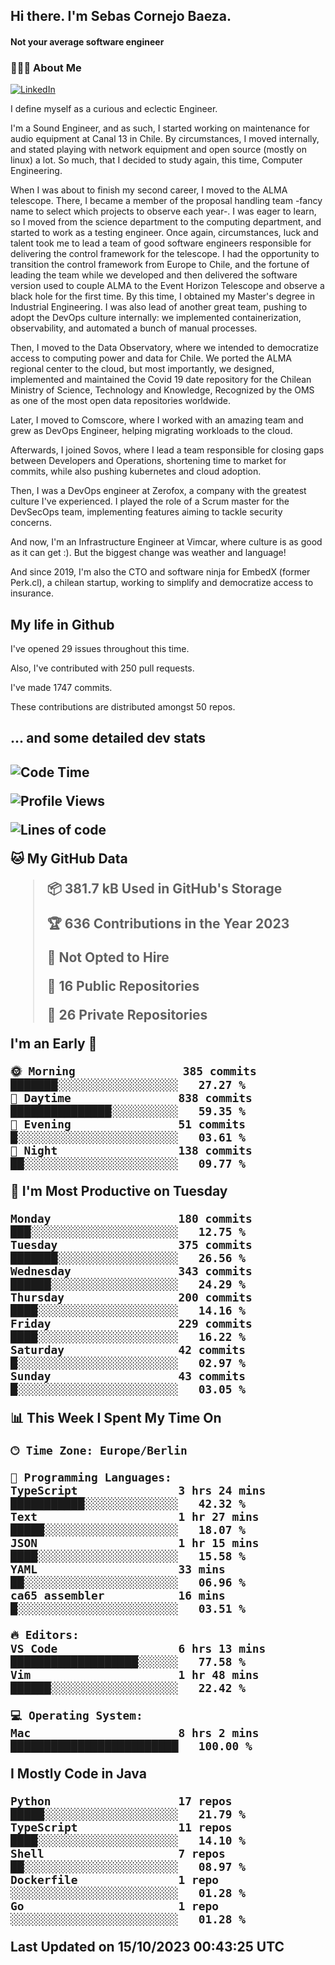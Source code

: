 <h2> Hi there.  I'm Sebas Cornejo Baeza.</h2>
<h4> Not your average software engineer</h4>
<h3> 👨🏻‍💻 About Me </h3>
<a href="http://linkedin.com/in/sebastian-cornejo-baeza/"><img alt="LinkedIn" src="https://img.shields.io/badge/Sebas%20Cornejo%20-informational?style=appveyor&logo=linkedin"></a>


I define myself as a curious and eclectic Engineer.

I'm a Sound Engineer, and as such, I started working on maintenance for audio equipment at Canal 13 in Chile.
By circumstances, I moved internally, and stated playing with network equipment and open source (mostly on linux) 
a lot. So much, that I decided to study again, this time, Computer Engineering.

When I was about to finish my second career, I moved to the ALMA telescope. There, I became a member of the proposal handling team
-fancy name to select which projects to observe each year-. 
I was eager to learn, so I moved from the science department to the computing department, and started to work as 
a testing engineer. Once again, circumstances, luck and talent took me to lead a team of good software engineers 
responsible for delivering the control framework for the telescope. I had the opportunity to transition the control framework from
Europe to Chile, and the fortune of leading the team while we developed and then delivered the software
version used to couple ALMA to the Event Horizon Telescope and observe a black hole for the first time.
By this time, I obtained my Master's degree in Industrial Engineering.
I was also lead of another great team, pushing to adopt the DevOps culture internally: we implemented containerization, observability, and automated a bunch of manual processes.

Then, I moved to the Data Observatory, where we intended to democratize access to computing power
and data for Chile. We ported the ALMA regional center to the cloud, but most importantly, we designed, implemented
and maintained the Covid 19 date repository for the Chilean Ministry of Science, Technology and Knowledge, Recognized by the OMS as one of the most open
data repositories worldwide.

Later, I moved to Comscore, where I worked with an amazing team and grew as DevOps Engineer, helping migrating workloads to the cloud.

Afterwards, I joined Sovos, where I lead a team responsible for closing gaps between Developers and Operations, shortening time to market for commits, while
also pushing kubernetes and cloud adoption.

Then, I was a DevOps engineer at Zerofox, a company with the greatest culture I've experienced. I played the role of a Scrum master for the DevSecOps team,
implementing features aiming to tackle security concerns.

And now, I'm an Infrastructure Engineer at Vimcar, where culture is as good as it can get :). But the biggest change was weather and language!
 
And since 2019, I'm also the CTO and software ninja for EmbedX (former Perk.cl), a chilean startup, working to simplify and democratize access to insurance.

<h2> My life in Github </h2>

I've opened 29 issues throughout this time.

Also, I've contributed with 250 pull requests.

I've made 1747 commits.

These contributions are distributed amongst 50 repos.

<h2>... and some detailed dev stats<h2>

<!--START_SECTION:waka-->
![Code Time](http://img.shields.io/badge/Code%20Time-521%20hrs%2025%20mins-blue)

![Profile Views](http://img.shields.io/badge/Profile%20Views-0-blue)

![Lines of code](https://img.shields.io/badge/From%20Hello%20World%20I%27ve%20Written-826.1%20thousand%20lines%20of%20code-blue)

**🐱 My GitHub Data** 

> 📦 381.7 kB Used in GitHub's Storage 
 > 
> 🏆 636 Contributions in the Year 2023
 > 
> 🚫 Not Opted to Hire
 > 
> 📜 16 Public Repositories 
 > 
> 🔑 26 Private Repositories 
 > 
**I'm an Early 🐤** 

```text
🌞 Morning                385 commits         ███████░░░░░░░░░░░░░░░░░░   27.27 % 
🌆 Daytime                838 commits         ███████████████░░░░░░░░░░   59.35 % 
🌃 Evening                51 commits          █░░░░░░░░░░░░░░░░░░░░░░░░   03.61 % 
🌙 Night                  138 commits         ██░░░░░░░░░░░░░░░░░░░░░░░   09.77 % 
```
📅 **I'm Most Productive on Tuesday** 

```text
Monday                   180 commits         ███░░░░░░░░░░░░░░░░░░░░░░   12.75 % 
Tuesday                  375 commits         ███████░░░░░░░░░░░░░░░░░░   26.56 % 
Wednesday                343 commits         ██████░░░░░░░░░░░░░░░░░░░   24.29 % 
Thursday                 200 commits         ████░░░░░░░░░░░░░░░░░░░░░   14.16 % 
Friday                   229 commits         ████░░░░░░░░░░░░░░░░░░░░░   16.22 % 
Saturday                 42 commits          █░░░░░░░░░░░░░░░░░░░░░░░░   02.97 % 
Sunday                   43 commits          █░░░░░░░░░░░░░░░░░░░░░░░░   03.05 % 
```


📊 **This Week I Spent My Time On** 

```text
🕑︎ Time Zone: Europe/Berlin

💬 Programming Languages: 
TypeScript               3 hrs 24 mins       ███████████░░░░░░░░░░░░░░   42.32 % 
Text                     1 hr 27 mins        █████░░░░░░░░░░░░░░░░░░░░   18.07 % 
JSON                     1 hr 15 mins        ████░░░░░░░░░░░░░░░░░░░░░   15.58 % 
YAML                     33 mins             ██░░░░░░░░░░░░░░░░░░░░░░░   06.96 % 
ca65 assembler           16 mins             █░░░░░░░░░░░░░░░░░░░░░░░░   03.51 % 

🔥 Editors: 
VS Code                  6 hrs 13 mins       ███████████████████░░░░░░   77.58 % 
Vim                      1 hr 48 mins        ██████░░░░░░░░░░░░░░░░░░░   22.42 % 

💻 Operating System: 
Mac                      8 hrs 2 mins        █████████████████████████   100.00 % 
```

**I Mostly Code in Java** 

```text
Python                   17 repos            █████░░░░░░░░░░░░░░░░░░░░   21.79 % 
TypeScript               11 repos            ████░░░░░░░░░░░░░░░░░░░░░   14.10 % 
Shell                    7 repos             ██░░░░░░░░░░░░░░░░░░░░░░░   08.97 % 
Dockerfile               1 repo              ░░░░░░░░░░░░░░░░░░░░░░░░░   01.28 % 
Go                       1 repo              ░░░░░░░░░░░░░░░░░░░░░░░░░   01.28 % 
```




 Last Updated on 15/10/2023 00:43:25 UTC
<!--END_SECTION:waka-->
